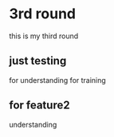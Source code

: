 # 3rd round
this is my third round

## just testing
for understanding
for training

## for feature2
understanding